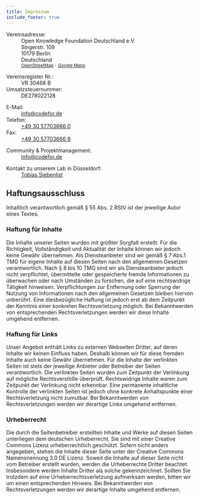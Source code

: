 ```yaml
---
title: Impressum
include_footer: true
---
```


<dl>
    <dt>Vereinsadresse:</dt>
    <dd>
        Open Knowledge Foundation Deutschland e.V.<br/>
        Singerstr. 109<br/>
        10179 Berlin<br/>
        Deutschland<br/>
        <sub>
            <a href="http://www.openstreetmap.org/way/29386807">OpenStreetMap</a> - <a href="https://goo.gl/maps/aHBAbaCA35C2">Google Maps</a>
        </sub><br/>
    </dd>
</dl>
<dl>
<dt>Vereinsregister Nr.:</dt>
    <dd>VR 30468 B</dd>
    <dt>Umsatzsteuernummer:</dt>
    <dd>DE278022128</dd>
</dl>
<dl>
    <dt>E-Mail:</dt>
    <dd><a href="mailto:info@codefor.de">info@codefor.de</a></dd>
    <dt>Telefon:</dt>
    <dd><a href="tel:+49 30 57703666 2">+49 30 57703666 0</a></dd>
    <dt>Fax:</dt>
    <dd><a href="fax:+49 30 57703666 9">+49 30 57703666 9</a></dd>
</dl>
<dl>
    <dt>Community & Projektmanagement:</dt>
    <dd><a href="mailto:info@codefor.de">info@codefor.de</a> </dd>
</dl>
<dl>
    <dt>Kontakt zu unserem Lab in Düsseldorf:</dt>
    <dd><a href="mailto:tobias@codeforduesseldorf.de">Tobias Siebenlist</a> </dd>
</dl>

## Haftungsausschluss

<p>Inhaltlich verantwortlich gemäß § 55 Abs. 2 RStV ist der jeweilige Autor eines Textes.</p>
<h3>Haftung für Inhalte</h3>
<p>Die Inhalte unserer Seiten wurden mit größter Sorgfalt erstellt. Für die Richtigkeit, Vollständigkeit und Aktualität der Inhalte können wir jedoch keine Gewähr übernehmen. Als Diensteanbieter sind wir gemäß § 7 Abs.1 TMG für eigene
    Inhalte auf diesen Seiten nach den allgemeinen Gesetzen verantwortlich. Nach § 8 bis 10 TMG sind wir als Diensteanbieter jedoch nicht verpflichtet, übermittelte oder gespeicherte fremde Informationen zu überwachen oder nach
    Umständen zu forschen, die auf eine rechtswidrige Tätigkeit hinweisen. Verpflichtungen zur Entfernung oder Sperrung der Nutzung von Informationen nach den allgemeinen Gesetzen bleiben hiervon unberührt. Eine diesbezügliche Haftung
    ist jedoch erst ab dem Zeitpunkt der Kenntnis einer konkreten Rechtsverletzung möglich. Bei Bekanntwerden von entsprechenden Rechtsverletzungen werden wir diese Inhalte umgehend entfernen.</p>
<h3>Haftung für Links</h3>
<p>Unser Angebot enthält Links zu externen Webseiten Dritter, auf deren Inhalte wir keinen Einfluss haben. Deshalb können wir für diese fremden Inhalte auch keine Gewähr übernehmen. Für die Inhalte der verlinkten Seiten ist stets der
    jeweilige Anbieter oder Betreiber der Seiten verantwortlich. Die verlinkten Seiten wurden zum Zeitpunkt der Verlinkung auf mögliche Rechtsverstöße überprüft. Rechtswidrige Inhalte waren zum Zeitpunkt der Verlinkung nicht erkennbar.
    Eine permanente inhaltliche Kontrolle der verlinkten Seiten ist jedoch ohne konkrete Anhaltspunkte einer Rechtsverletzung nicht zumutbar. Bei Bekanntwerden von Rechtsverletzungen werden wir derartige Links umgehend entfernen.</p>
<h3>Urheberrecht</h3>
<p>Die durch die Seitenbetreiber erstellten Inhalte und Werke auf diesen Seiten unterliegen dem deutschen Urheberrecht. Sie sind mit einer Creative Commons Lizenz urheberrechtlich geschützt. Sofern nicht anders angegeben, stehen die
    Inhalte dieser Seite unter der Creative Commons Namensnennung 3.0 DE Lizenz. Soweit die Inhalte auf dieser Seite nicht vom Betreiber erstellt wurden, werden die Urheberrechte Dritter beachtet. Insbesondere werden Inhalte Dritter als
    solche gekennzeichnet. Sollten Sie trotzdem auf eine Urheberrechtsverletzung aufmerksam werden, bitten wir um einen entsprechenden Hinweis. Bei Bekanntwerden von Rechtsverletzungen werden wir derartige Inhalte umgehend
    entfernen.</p>